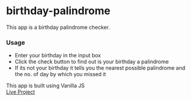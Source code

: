 # birthday-palindrome
This app is a birthday palindrome checker.
### Usage
- Enter your birthday in the input box
- Click the check button to find out is your birthday a palindrome
- If its not your birthday it tells you the nearest possible palindrome and the no. of day by which you missed it  

This app is built using Vanilla JS  
[Live Project](https://ismybirthdaypalindrome.netlify.app/)
